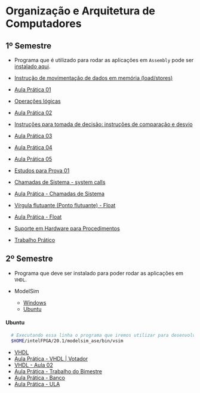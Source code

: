 # Organização e Arquitetura de Computadores

## 1º Semestre

- Programa que é utilizado para rodar as aplicações em `Assembly` pode ser [instalado aqui](https://courses.missouristate.edu/kenvollmar/mars/).

- [Instrução de movimentação de dados em memória (load/stores)](./Feb_29/)
- [Aula Prática 01](./March_1/)
- [Operações lógicas](./March_7/)
- [Aula Prática 02](./March_8/)
- [Instruções para tomada de decisão: instruções de comparação e desvio](./March_14/)
- [Aula Prática 03](./March_15/)
- [Aula Prática 04](./March_22/)
- [Aula Prática 05](./April_5/)
- [Estudos para Prova 01](./April_11/)
- [Chamadas de Sistema - system calls](./April_18/)
- [Aula Prática - Chamadas de Sistema](./April_19/)
- [Vírgula flutuante (Ponto flutuante) - Float](./April_25/)
- [Aula Prática - Float](./April_26/)
- [Suporte em Hardware para Procedimentos](./May_2/)
- [Trabalho Prático](./May_24)

## 2º Semestre

- Programa que deve ser instalado para poder rodar as aplicações em `VHDL`.

- ModelSim
  - [Windows](https://onedrive.live.com/?authkey=%21AAQhkC6aCbFC0Bg&id=E4EB9531A94916BF%21431867&cid=E4EB9531A94916BF&parId=root&parQt=sharedby&o=OneUp)
  - [Ubuntu](https://gist.github.com/Razer6/cafc172b5cffae189b4ecda06cf6c64f)

#### Ubuntu

```bash
  # Executando essa linha o programa que iremos utilizar para desenvolver uma arquitetura 
  $HOME/intelFPGA/20.1/modelsim_ase/bin/vsim
```

- [VHDL](./July_18/)
- [Aula Prática - VHDL | Votador](./July_19/)
- [VHDL - Aula 02](./July_25/)
- [Aula Prática - Trabalho do Bimestre](./August_16/)
- [Aula Prática - Banco](./August_30/)
- [Aula Prática - ULA](./September_6/)
